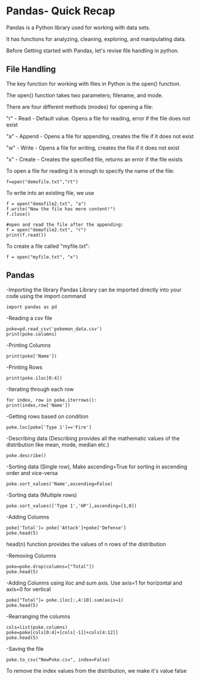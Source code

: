 
# Pandas- Quick Recap

Pandas is a Python library used for working with data sets.

It has functions for analyzing, cleaning, exploring, and manipulating data.

Before Getting started with Pandas, let's revise file handling in python.


## File Handling

The key function for working with files in Python is the open() function.

The open() function takes two parameters; filename, and mode.

There are four different methods (modes) for opening a file:

"r" - Read - Default value. Opens a file for reading, error if the file does not exist

"a" - Append - Opens a file for appending, creates the file if it does not exist

"w" - Write - Opens a file for writing, creates the file if it does not exist

"x" - Create - Creates the specified file, returns an error if the file exists

To open a file for reading it is enough to specify the name of the file:
 
    f=open("demofile.txt","rt")

To write into an existing file, we use

    f = open("demofile2.txt", "a")
    f.write("Now the file has more content!")
    f.close()

    #open and read the file after the appending:
    f = open("demofile2.txt", "r")
    print(f.read())

To create a file called "myfile.txt":

    f = open("myfile.txt", "x")
## Pandas

-Importing the library
Pandas Library can be imported directly into your code using the import command

    import pandas as pd

-Reading a csv file

    poke=pd.read_csv('pokemon_data.csv')
    print(poke.columns)

-Printing Columns

    print(poke['Name'])

-Printing Rows

    print(poke.iloc[0:4])

-Iterating through each row

    for index, row in poke.iterrows():
    print(index,row['Name'])

-Getting rows based on condition

    poke.loc[poke['Type 1']=='Fire']

-Describing data (Describing provides all the mathematic values of the distribution like mean, mode, median etc.) 

    poke.describe()

-Sorting data (Single row), Make ascending=True for sorting in ascending order and vice-versa
    
    poke.sort_values('Name',ascending=False)

-Sorting data (Multiple rows)

    poke.sort_values(['Type 1','HP'],ascending=[1,0])

-Adding Columns
    
    poke['Total']= poke['Attack']+poke['Defense']
    poke.head(5)
 head(n) function provides the values of n rows of the distribution 

-Removing Columns

    poke=poke.drop(columns=["Total"])
    poke.head(5)

-Adding Columns using iloc and sum axis. Use axis=1 for horizontal and axis=0 for vertical
    
    poke["Total"]= poke.iloc[:,4:10].sum(axis=1)
    poke.head(5)

-Rearranging the columns
    
    cols=list(poke.columns)
    poke=poke[cols[0:4]+[cols[-1]]+cols[4:12]]
    poke.head(5)

-Saving the file
    
    poke.to_csv("NewPoke.csv", index=False)
 To remove the index values from the distribution, we make it's value false

